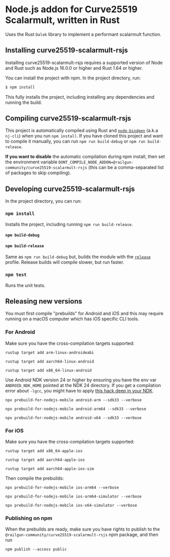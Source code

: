 # Node.js addon for Curve25519 Scalarmult, written in Rust

Uses the Rust `Dalek` library to implement a performant scalarmult function.

## Installing curve25519-scalarmult-rsjs

Installing curve25519-scalarmult-rsjs requires a supported version of Node and Rust such as Node.js 16.0.0 or higher and Rust 1.64 or higher.

You can install the project with npm. In the project directory, run:

```sh
$ npm install
```

This fully installs the project, including installing any dependencies and running the build.

## Compiling curve25519-scalarmult-rsjs

This project is automatically compiled using Rust and [`node-bindgen`](https://github.com/infinyon/node-bindgen/) (a.k.a `nj-cli`) when you run `npm install`. If you have cloned this project and want to compile it manually, you can run `npm run build-debug` or `npm run build-release`.

**If you want to disable** the automatic compilation during npm install, then set the environment variable `DONT_COMPILE_NODE_ADDON=@railgun-community/curve25519-scalarmult-rsjs` (this can be a comma-separated list of packages to skip compiling).

## Developing curve25519-scalarmult-rsjs

In the project directory, you can run:

### `npm install`

Installs the project, including running `npm run build-release`.

#### `npm build-debug`

#### `npm build-release`

Same as `npm run build-debug` but, builds the module with the [`release`](https://doc.rust-lang.org/cargo/reference/profiles.html#release) profile. Release builds will compile slower, but run faster.

### `npm test`

Runs the unit tests.

## Releasing new versions

You must first compile "prebuilds" for Android and iOS and this may require running on a macOS computer which has iOS specific CLI tools.

### For Android

Make sure you have the cross-compilation targets supported:

```
rustup target add arm-linux-androideabi
```

```
rustup target add aarch64-linux-android
```

```
rustup target add x86_64-linux-android
```

Use Android NDK version 24 or higher by ensuring you have the env var `ANDROID_NDK_HOME` pointed at the NDK 24 directory. If you get a compilation error about `-lgcc`, you might have to apply [this hack deep in your NDK](https://stackoverflow.com/a/74041320/315752).

```
npx prebuild-for-nodejs-mobile android-arm --sdk33 --verbose
```

```
npx prebuild-for-nodejs-mobile android-arm64 --sdk33 --verbose
```

```
npx prebuild-for-nodejs-mobile android-x64 --sdk33 --verbose
```

### For iOS


Make sure you have the cross-compilation targets supported:

```
rustup target add x86_64-apple-ios
```

```
rustup target add aarch64-apple-ios
```

```
rustup target add aarch64-apple-ios-sim
```

Then compile the prebuilds:

```
npx prebuild-for-nodejs-mobile ios-arm64 --verbose
```

```
npx prebuild-for-nodejs-mobile ios-arm64-simulator --verbose
```

```
npx prebuild-for-nodejs-mobile ios-x64-simulator --verbose
```

### Publishing on npm

When the prebuilds are ready, make sure you have rights to publish to the `@railgun-community/curve25519-scalarmult-rsjs` npm package, and then run

```
npm publish --access public
```
